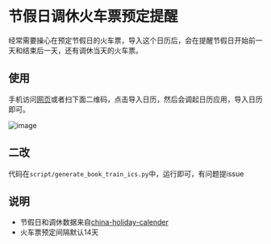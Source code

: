 # 节假日调休火车票预定提醒

经常需要操心在预定节假日的火车票，导入这个日历后，会在提醒节假日开始前一天和结束后一天，还有调休当天的火车票。

## 使用

手机访问[网页](https://holiday-calendar-remind-sub.vercel.app/)或者扫下面二维码，点击导入日历，然后会调起日历应用，导入日历即可。

![image](https://github.com/wweggplant/holiday-calendar-remind-sub/assets/4509523/815126cc-1e94-4f33-a038-7ba861a65bda)


## 二改

代码在`script/generate_book_train_ics.py`中，运行即可，有问题提issue

## 说明

- 节假日和调休数据来自[china-holiday-calender](https://github.com/lanceliao/china-holiday-calender)
- 火车票预定间隔默认14天
